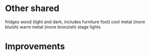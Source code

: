 # Other shared
fridges
wood (light and dark, includes furniture foot)
cool metal (more bluish)
warm metal (more bronzish)
stage lights

# Improvements
